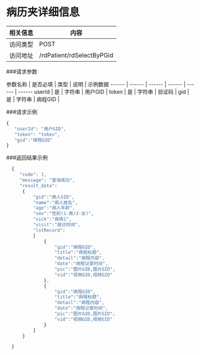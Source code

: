 # 病历夹详细信息
 相关信息 | 内容
 ------ | ------
 访问类型 | POST
 访问地址 | /rdPatient/rdSelectByPGid

###请求参数

 参数名称 | 是否必填 | 类型 | 说明 | 示例数据
 ------ | ------ | ------ | ------ | ------ | ------
 userId | 是 | 字符串 | 用户GID | 
 token | 是 | 字符串 | 验证码 | 
 gid | 是 | 字符串 | 病程GID | 

###请求示例
```javascript
{
   "userId": "用户GID",
   "token": "token",
   "gid":"病程GID"
}
```

###返回结果示例

```javascript
  {
     "code": 1,
     "message": "查询成功",
     "result_data":
      {
          "gid":"病人GID",
          "name":"病人姓名",
          "age":"病人年龄",
          "sex":"性别(1-男/2-女)",
          "sick":"疾病1",
          "visit":"就诊时间",
          "lstRecord":
          [
              {
                  "gid":"病程GID",
                  "title":"病程标题",
                  "detail":"病程内容",
                  "date":"病程记录时间",
                  "pic":"图片GID,图片GID",
                  "vid":"视频GID,视频GID"
              },
              {
                  "gid":"病程GID",
                  "title":"病程标题",
                  "detail":"病程内容",
                  "date":"病程记录时间",
                  "pic":"图片GID,图片GID",
                  "vid":"视频GID,视频GID"
              }
          ]
      }

  }



```
